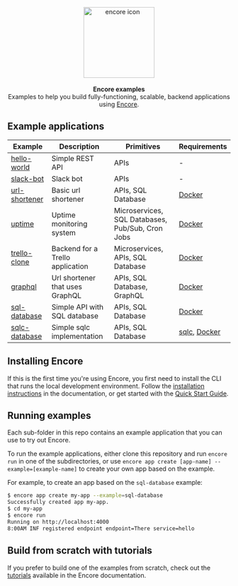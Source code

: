 <p align="center" dir="auto">
<a href="https://encore.dev"><img src="https://user-images.githubusercontent.com/78424526/214602214-52e0483a-b5fc-4d4c-b03e-0b7b23e012df.svg" width="160px" alt="encore icon"></img></a><br/><br/>
<b>Encore examples</b><br/>
Examples to help you build fully-functioning, scalable, backend applications using <a href="https://github.com/encoredev/encore">Encore</a>.
</p>

## Example applications

| Example                        | Description                      | Primitives                                       | Requirements                                                            |
|--------------------------------|----------------------------------|--------------------------------------------------|-------------------------------------------------------------------------|
| [hello-world](hello-world)     | Simple REST API                  | APIs                                             | -                                                                       |
| [slack-bot](slack-bot)         | Slack bot                        | APIs                                             | -                                                                       |
| [url-shortener](url-shortener) | Basic url shortener              | APIs, SQL Database                               | [Docker](https://docker.com/)                                           |
| [uptime](uptime)               | Uptime monitoring system         | Microservices, SQL Databases, Pub/Sub, Cron Jobs | [Docker](https://docker.com/)                                           |
| [trello-clone](trello-clone)   | Backend for a Trello application | Microservices, APIs, SQL Database                | [Docker](https://docker.com/)                                           |
| [graphql](graphql)             | Url shortener that uses GraphQL  | APIs, SQL Database, GraphQL                      | [Docker](https://docker.com/)                                           |
| [sql-database](sql-database)   | Simple API with SQL database     | APIs, SQL Database                               | [Docker](https://docker.com/)                                           |
| [sqlc-database](sqlc-database) | Simple sqlc implementation       | APIs, SQL Database                               | [sqlc](https://docs.sqlc.dev/en/stable/), [Docker](https://docker.com/) |

## Installing Encore

If this is the first time you're using Encore, you first need to install the CLI that runs the local development
environment.
Follow the [installation instructions](https://encore.dev/docs/install) in the documentation, or get started with
the [Quick Start Guide](https://encore.dev/docs/quick-start).

## Running examples

Each sub-folder in this repo contains an example application that you can use to try out Encore.

To run the example applications, either clone this repository and run `encore run` in one
of the subdirectories, or use `encore app create [app-name] --example=[example-name]` to
create your own app based on the example.

For example, to create an app based on the `sql-database` example:

```bash
$ encore app create my-app --example=sql-database
Successfully created app my-app.
$ cd my-app
$ encore run
Running on http://localhost:4000
8:00AM INF registered endpoint endpoint=There service=hello
```

## Build from scratch with tutorials

If you prefer to build one of the examples from scratch, check out the [tutorials](https://encore.dev/docs/tutorials)
available in the Encore documentation.

